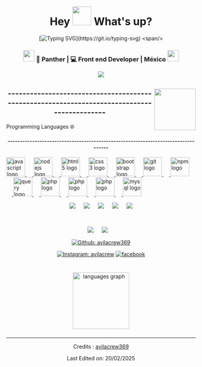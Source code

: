 <h1 align="center"> Hey <img src="https://emojis.slackmojis.com/emojis/images/1577305505/7373/hand_wave.gif?1577305505" width="50" /> What's up?</h1>
<span align="center">

[![Typing SVG](https://readme-typing-svg.herokuapp.com?font=Fira+Code&pause=1000&color=39D353&center=true&random=false&width=435&lines=I+am+Panther;welcome+to+my+Github;Front+End+Developer;Node.js_)](https://git.io/typing-svg)
<span/>

</div>



<div align="center">
<h3><img src="https://media.giphy.com/media/WUlplcMpOCEmTGBtBW/giphy.gif" width="30"> 🙎 Panther | 💻 Front end Developer | México <img src="https://media.giphy.com/media/WUlplcMpOCEmTGBtBW/giphy.gif" width="30"></h3>

<p align="center">
 <img src="https://readme-typing-svg.herokuapp.com/?lines=I´m+still+in+the+Learing+Process!&center=true&width=360&height=30">
</p>
  
</div>
<div >
<img align="right" height="110"  src="https://media1.tenor.com/m/_DOBjnGspYAAAAAC/code-coding.gif"  />
  <h2>--------------------------------------------------------------------------------------------</h2>
</div>
  Programming Languages 🌐


  <h4 align="center">----------------------------------------------------------------------------------</h2>
<a href="https://github.com/avilacrew369?tab=repositories"> 

<div align="left">
  <img src="https://cdn.jsdelivr.net/gh/devicons/devicon/icons/javascript/javascript-original.svg" height="50" alt="javascript logo"  />
  <img width="15" />
  <img src="https://cdn.jsdelivr.net/gh/devicons/devicon/icons/nodejs/nodejs-original.svg" height="50" alt="nodejs logo"  />
  <img width="15" />
  <img src="https://cdn.jsdelivr.net/gh/devicons/devicon/icons/html5/html5-original.svg" height="50" alt="html5 logo"  />
  <img width="15" />
  <img src="https://cdn.jsdelivr.net/gh/devicons/devicon/icons/css3/css3-original.svg" height="50" alt="css3 logo"  />
  <img width="15" />
  <img src="https://cdn.jsdelivr.net/gh/devicons/devicon/icons/bootstrap/bootstrap-original.svg" height="50" alt="bootstrap logo"  />
  <img width="15" />
  <img src="https://cdn.jsdelivr.net/gh/devicons/devicon/icons/git/git-original.svg" height="50" alt="git logo"  />
  <img width="15" />
  <img src="https://cdn.jsdelivr.net/gh/devicons/devicon/icons/npm/npm-original-wordmark.svg" height="50" alt="npm logo"  />
  <img width="15" />
  <img src="https://cdn.jsdelivr.net/gh/devicons/devicon/icons/jquery/jquery-original.svg" height="50" alt="jquery logo"  />
  <img width="15" />
  <img src="https://cdn.jsdelivr.net/gh/devicons/devicon/icons/php/php-original.svg" height="50" alt="php logo"  />
  <img width="15" />
  <img src="https://cdn.jsdelivr.net/gh/devicons/devicon/icons/python/python-original.svg" height="50" alt="php logo"  />
  <img width="15" />
  <img src="https://cdn.jsdelivr.net/gh/devicons/devicon/icons/swift/swift-original.svg" height="50" alt="php logo"  />
  <img width="15" />
  <img src="https://cdn.jsdelivr.net/gh/devicons/devicon/icons/mysql/mysql-original.svg" height="50" alt="mysql logo"  />
</div>
<a/>
<p align="center">
    <a href="#"><img src="https://img.shields.io/badge/Linux-FCC624?style=for-the-badge&logo=linux&logoColor=black"></a>
  &emsp;
    <a href="#"><img src="https://img.shields.io/badge/Ubuntu-E95420?style=for-the-badge&logo=ubuntu&logoColor=white"></a>
  &emsp;
  <a href="#"><img src="https://img.shields.io/badge/Kali-268BEE?style=for-the-badge&logo=kalilinux&logoColor=white"></a>
  &emsp;
    <a href="#"><img src="https://img.shields.io/badge/Windows-0078D6?style=for-the-badge&logo=windows&logoColor=white"></a>
  &emsp;
    <a href="#"><img src="https://img.shields.io/badge/iOS-000000?style=for-the-badge&logo=ios&logoColor=white" ></a>
</p>

<br>
<p align="center">
<a href="#"><img src="https://img.shields.io/badge/Visual%20Studio%20Code-0078d7.svg?style=for-the-badge&logo=visual-studio-code&logoColor=white"></a>
  &emsp;
  <a href="#"><img src="https://img.shields.io/badge/sublime_text-%23575757.svg?style=for-the-badge&logo=sublime-text&logoColor=important"></a>
  &emsp;
  </p>


<!-- Social Media Handles -->


  
<!-- Social Media Banners -->
  
<a href="https://github.com/avilacrew369" target="_blank"> ![Github: avilacrew369](https://img.shields.io/badge/github-%23121011.svg?style=for-the-badge&logo=github&logoColor=white)</a>

<a href="https://www.instagram.com/avilacrew">![Instagram: avilacrew](https://img.shields.io/badge/Instagram-%23E4405F.svg?style=for-the-badge&logo=Instagram&logoColor=white)</a>
<a href="#" target="_blank"> ![facebook](https://img.shields.io/badge/Facebook-%231877F2.svg?style=for-the-badge&logo=Facebook&logoColor=white)</a>



###
<br>
<div align="center">
  <img src="https://github-readme-stats.vercel.app/api/top-langs/?username=avilacrew369&theme=merko&hide_border=false&include_all_commits=true&count_private=false&layout=compact" height="150" alt="languages graph"  />
</div>

###

------
Credits : [avilacrew369](https://github.com/avilacrew369)

Last Edited on: 20/02/2025
